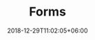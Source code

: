 ---
title: "Forms"
date: 2018-12-29T11:02:05+06:00
icon: "ti-pencil-alt"
description: "Access application forms here to apply for various server roles, appeal bans and more."
type : "docs"
---